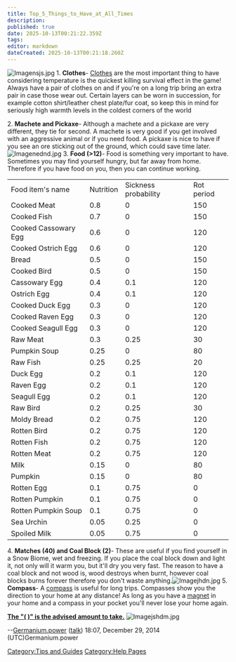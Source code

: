 ```yaml
---
title: Top_5_Things_to_Have_at_All_Times
description: 
published: true
date: 2025-10-13T00:21:22.359Z
tags: 
editor: markdown
dateCreated: 2025-10-13T00:21:18.260Z
---
```


![Imagensjs.jpg](Imagensjs.jpg "Imagensjs.jpg") 1. **Clothes**-
[Clothes](../Recipaedia/Clothes/Clothing.md "wikilink") are the most important thing to have
considering temperature is the quickest killing survival effect in the
game\! Always have a pair of clothes on and if you're on a long trip
bring an extra pair in case those wear out. Certain layers can be worn
in succession, for example cotton shirt/leather chest plate/fur coat, so
keep this in mind for seriously high warmth levels in the coldest
corners of the world

2\. **Machete and Pickaxe**- Although a machete and a pickaxe are very
different, they tie for second. A machete is very good if you get
involved with an aggressive animal or if you need food. A pickaxe is
nice to have if you see an ore sticking out of the ground, which could
save time later. ![Imagenednd.jpg](Imagenednd.jpg "Imagenednd.jpg") 3.
**Food (\>12)**- Food is something very important to have. Sometimes you
may find yourself hungry, but far away from home. Therefore if you have
food on you, then you can continue working.

|                      |           |                      |            |
| -------------------- | --------- | -------------------- | ---------- |
| Food item's name     | Nutrition | Sickness probability | Rot period |
| Cooked Meat          | 0.8       | 0                    | 150        |
| Cooked Fish          | 0.7       | 0                    | 150        |
| Cooked Cassowary Egg | 0.6       | 0                    | 120        |
| Cooked Ostrich Egg   | 0.6       | 0                    | 120        |
| Bread                | 0.5       | 0                    | 150        |
| Cooked Bird          | 0.5       | 0                    | 150        |
| Cassowary Egg        | 0.4       | 0.1                  | 120        |
| Ostrich Egg          | 0.4       | 0.1                  | 120        |
| Cooked Duck Egg      | 0.3       | 0                    | 120        |
| Cooked Raven Egg     | 0.3       | 0                    | 120        |
| Cooked Seagull Egg   | 0.3       | 0                    | 120        |
| Raw Meat             | 0.3       | 0.25                 | 30         |
| Pumpkin Soup         | 0.25      | 0                    | 80         |
| Raw Fish             | 0.25      | 0.25                 | 20         |
| Duck Egg             | 0.2       | 0.1                  | 120        |
| Raven Egg            | 0.2       | 0.1                  | 120        |
| Seagull Egg          | 0.2       | 0.1                  | 120        |
| Raw Bird             | 0.2       | 0.25                 | 30         |
| Moldy Bread          | 0.2       | 0.75                 | 120        |
| Rotten Bird          | 0.2       | 0.75                 | 120        |
| Rotten Fish          | 0.2       | 0.75                 | 120        |
| Rotten Meat          | 0.2       | 0.75                 | 120        |
| Milk                 | 0.15      | 0                    | 80         |
| Pumpkin              | 0.15      | 0                    | 80         |
| Rotten Egg           | 0.1       | 0.75                 | 0          |
| Rotten Pumpkin       | 0.1       | 0.75                 | 0          |
| Rotten Pumpkin Soup  | 0.1       | 0.75                 | 0          |
| Sea Urchin           | 0.05      | 0.25                 | 0          |
| Spoiled Milk         | 0.05      | 0.75                 | 0          |

4\. **Matches (40) and Coal Block (2)**- These are useful if you find
yourself in a Snow Biome, wet and freezing. If you place the coal block
down and light it, not only will it warm you, but it'll dry you very
fast. The reason to have a coal block and not wood is, wood destroys
when burnt, however coal blocks burns forever therefore you don't waste
anything.![Imagejhdn.jpg](Imagejhdn.jpg "Imagejhdn.jpg") 5. **Compass**-
A [compass](compass "wikilink") is useful for long trips. Compasses show
you the direction to your home at any distance\! As long as you have a
[magnet](magnet "wikilink") in your home and a compass in your pocket
you'll never lose your home again.

**<u>The "( )" is the advised amount to take.</u>**
![Imagejshdm.jpg](Imagejshdm.jpg "Imagejshdm.jpg")

\--[Germanium.power](User:Germanium.power "wikilink")
([talk](User_talk:Germanium.power "wikilink")) 18:07, December 29, 2014
(UTC)Germanium.power

[Category:Tips and Guides](Category:Tips_and_Guides "wikilink")
[Category:Help Pages](Category:Help_Pages "wikilink")